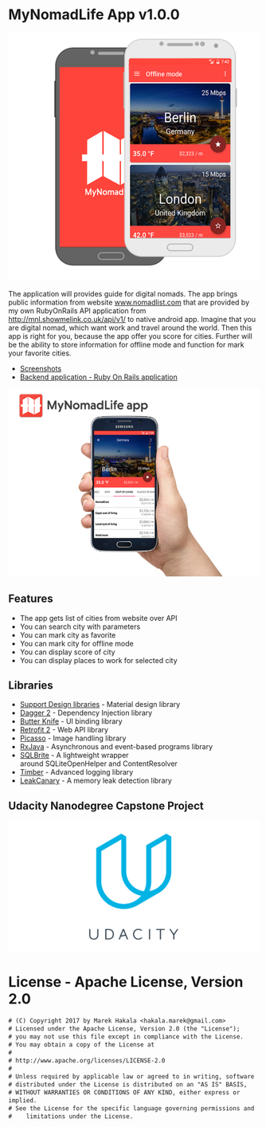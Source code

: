 # MyNomadLife App v1.0.0

![MyNomadLife App Logo](images/first_image.png)

The application will provides guide for digital nomads. The app brings public information from website www.nomadlist.com that are provided by my own RubyOnRails API application from http://mnl.showmelink.co.uk/api/v1/ to native android app. Imagine that you are digital nomad, which want work and travel around the world. Then this app is right for you, because the app offer you score for cities. Further will be the ability to store information for offline mode and function for mark your favorite cities.

* [Screenshots](Screenshots/)
* [Backend application - Ruby On Rails application](https://github.com/marekhakala/mnl-backend-app/)

![MyNomadLife App Logo](images/second_image.png)

## Features

 * The app gets list of cities from website over API
 * You can search city with parameters
 * You can mark city as favorite
 * You can mark city for offline mode
 * You can display score of city
 * You can display places to work for selected city

## Libraries
 * [Support Design libraries](https://developer.android.com/topic/libraries/support-library/features.html) - Material design library
 * [Dagger 2](http://google.github.io/dagger/) - Dependency Injection library
 * [Butter Knife](http://jakewharton.github.io/butterknife/) - UI binding library
 * [Retrofit 2](http://square.github.io/retrofit/) - Web API library
 * [Picasso](http://square.github.io/picasso/) - Image handling library
 * [RxJava](https://github.com/ReactiveX/RxJava) - Asynchronous and event-based programs library
 * [SQLBrite](https://github.com/square/sqlbrite) - A lightweight wrapper around SQLiteOpenHelper and ContentResolver
 * [Timber](https://github.com/JakeWharton/timber) - Advanced logging library
 * [LeakCanary](https://github.com/square/leakcanary) - A memory leak detection library

## Udacity Nanodegree Capstone Project

![Udacity Nanodegree Capstone Project](images/udacity_logo.png)

 # License - Apache License, Version 2.0

 ```
 # (C) Copyright 2017 by Marek Hakala <hakala.marek@gmail.com>
 # Licensed under the Apache License, Version 2.0 (the "License");
 # you may not use this file except in compliance with the License.
 # You may obtain a copy of the License at
 #
 # http://www.apache.org/licenses/LICENSE-2.0
 #
 # Unless required by applicable law or agreed to in writing, software
 # distributed under the License is distributed on an "AS IS" BASIS,
 # WITHOUT WARRANTIES OR CONDITIONS OF ANY KIND, either express or implied.
 # See the License for the specific language governing permissions and
 #    limitations under the License.
 ```
